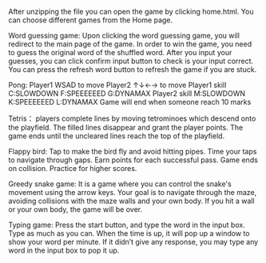 After unzipping the file you can open the game by clicking home.html.
You can choose different games from the Home page.

Word guessing game:
Upon clicking the word guessing game, you will redirect to the main page of the game. In order to win the game, you need to guess the original word of the shuffled word. After you input your guesses, you can click confirm input button to check is your input correct. You can press the refresh word button to refresh the game if you are stuck.

Pong:
Player1 WSAD to move 
Player2 ↑↓←→ to move 
Player1 skill 
C:SLOWDOWN
F:SPEEEEEED
G:DYNAMAX
Player2 skill
 M:SLOWDOWN
K:SPEEEEEED
L:DYNAMAX
Game will end when someone reach 10 marks

Tetris：
players complete lines by moving tetrominoes which descend onto the playfield. The filled lines disappear and grant the player points. The game ends until the uncleared lines reach the top of the playfield.

Flappy bird:
Tap to make the bird fly and avoid hitting pipes. Time your taps to navigate through gaps. Earn points for each successful pass. Game ends on collision. Practice for higher scores.

Greedy snake game:
It is a game where you can control the snake's movement using the arrow keys. Your goal is to navigate through the maze, avoiding collisions with the maze walls and your own body. If you hit a wall or your own body, the game will be over.

Typing game:
Press the start button, and type the word in the input box. Type as much as you can. When the time is up, it will pop up a window to show your word per minute. If it didn’t give any response, you may type any word in the input box to pop it up.
